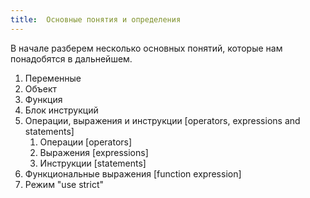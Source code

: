 ```yaml
---
title:  Основные понятия и определения
---
```


В начале разберем несколько основных понятий, которые нам понадобятся в дальнейшем.

1. Переменные
2. Объект
3. Функция
4. Блок инструкций
5. Операции, выражения и инструкции [operators, expressions and statements]
   1. Операции [operators]
   2. Выражения [expressions]
   3. Инструкции [statements]
6. Функциональные выражения [function expression]
7. Режим "use strict"
